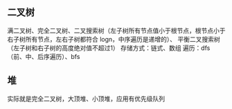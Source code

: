 ## 二叉树
满二叉树、完全二叉树、二叉搜索树（左子树所有节点值小于根节点，根节点小于右子树所有节点，左右子树都符合 logn，中序遍历是递增的）、
平衡二叉搜索树（左子树和右子树的高度绝对值不超过1）
存储方式：链式、数组
遍历：dfs（前、中、后序遍历）、bfs
## 堆
实际就是完全二叉树，大顶堆、小顶堆，应用有优先级队列